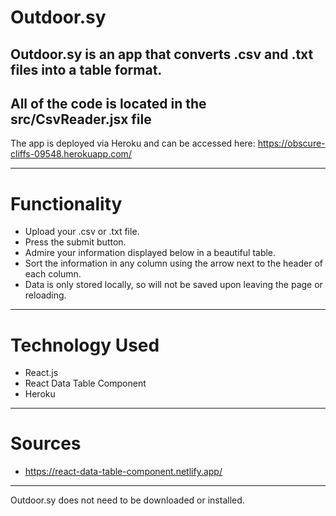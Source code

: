 
# Outdoor.sy
## Outdoor.sy is an app that converts .csv and .txt files into a table format.
All of the code is located in the src/CsvReader.jsx file
----------
The app is deployed via Heroku and can be accessed here:
https://obscure-cliffs-09548.herokuapp.com/

-------------
# Functionality
- Upload your .csv or .txt file.
- Press the submit button.
- Admire your information displayed below in a beautiful table.
- Sort the information in any column using the arrow next to the header of each column.
- Data is only stored locally, so will not be saved upon leaving the page or reloading.

--------
# Technology Used
- React.js
- React Data Table Component
- Heroku
-------------
# Sources
- https://react-data-table-component.netlify.app/
----------
Outdoor.sy does not need to be downloaded or installed. 